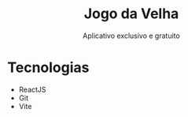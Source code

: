 <h1 align="center"> Jogo da Velha </h1>

<p align="center">
Aplicativo exclusivo e gratuito 
</p>

# Tecnologias 

- ReactJS
- Git
- Vite

<br>
